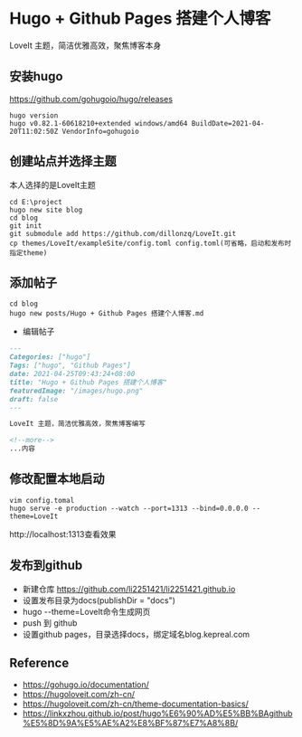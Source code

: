 # Hugo + Github Pages 搭建个人博客


LoveIt 主题，简洁优雅高效，聚焦博客本身

<!--more-->

## 安装hugo
https://github.com/gohugoio/hugo/releases
```shell script
hugo version
hugo v0.82.1-60618210+extended windows/amd64 BuildDate=2021-04-20T11:02:50Z VendorInfo=gohugoio
```

## 创建站点并选择主题
本人选择的是LoveIt主题
```shell
cd E:\project
hugo new site blog
cd blog
git init
git submodule add https://github.com/dillonzq/LoveIt.git
cp themes/LoveIt/exampleSite/config.toml config.toml(可省略，启动和发布时指定theme)
```

## 添加帖子
```shell
cd blog
hugo new posts/Hugo + Github Pages 搭建个人博客.md
```
- 编辑帖子
```markdown
---
Categories: ["hugo"]
Tags: ["hugo", "Github Pages"]
date: 2021-04-25T09:43:24+08:00
title: "Hugo + Github Pages 搭建个人博客"
featuredImage: "/images/hugo.png"
draft: false
---

LoveIt 主题，简洁优雅高效，聚焦博客编写

<!--more-->
...内容
```

## 修改配置本地启动
```shell script
vim config.tomal
hugo serve -e production --watch --port=1313 --bind=0.0.0.0 --theme=LoveIt
```
http://localhost:1313查看效果

## 发布到github
- 新建仓库 https://github.com/li2251421/li2251421.github.io
- 设置发布目录为docs(publishDir = "docs")
- hugo --theme=LoveIt命令生成网页
- push 到 github
- 设置github pages，目录选择docs，绑定域名blog.kepreal.com

## Reference
- https://gohugo.io/documentation/
- https://hugoloveit.com/zh-cn/
- https://hugoloveit.com/zh-cn/theme-documentation-basics/
- https://linkxzhou.github.io/post/hugo%E6%90%AD%E5%BB%BAgithub%E5%8D%9A%E5%AE%A2%E8%BF%87%E7%A8%8B/


